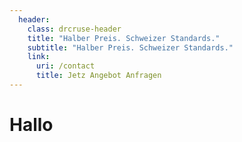 ```yaml
---
  header:
    class: drcruse-header
    title: "Halber Preis. Schweizer Standards."
    subtitle: "Halber Preis. Schweizer Standards."
    link:
      uri: /contact
      title: Jetz Angebot Anfragen
---
```

# Hallo